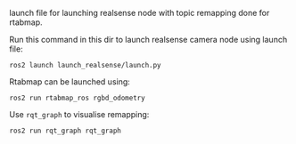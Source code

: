 launch file for launching realsense node with topic remapping done for rtabmap.

Run this command in this dir to launch realsense camera node using launch file:
```
ros2 launch launch_realsense/launch.py
```

Rtabmap can be launched using:
```
ros2 run rtabmap_ros rgbd_odometry
```

Use `rqt_graph` to visualise remapping:
```
ros2 run rqt_graph rqt_graph
```